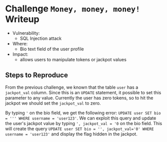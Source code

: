 # Challenge `Money, money, money!` Writeup

- Vulnerability: 
  - SQL Injection attack
- Where:
  - Bio text field of the user profile
- Impact:
  - allows users to manipulate tokens or jackpot values

## Steps to Reproduce

From the previous challenge, we known that the table `user` has a `jackpot_val` column. Since this is an `UPDATE` statement, it possible to set this parameter to any value.
Currently the user has zero tokens, so to hit the jackpot we should set the `jackpot_val` to zero.

By typing `'` on the bio field, we get the following error: `UPDATE user SET bio = ''' WHERE username = 'user123'`. We can exploit this query and update the user's jackpot value by typing `', jackpot_val = '0` on the bio field. This will create the query `UPDATE user SET bio = '', jackpot_val='0' WHERE username = 'user123'` and display the flag hidden in the jackpot.
